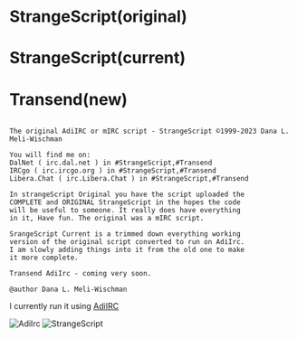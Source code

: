 # StrangeScript(original)
# StrangeScript(current)
# Transend(new)

```

The original AdiIRC or mIRC script - StrangeScript ©1999-2023 Dana L. Meli-Wischman

You will find me on:
DalNet ( irc.dal.net ) in #StrangeScript,#Transend
IRCgo ( irc.ircgo.org ) in #StrangeScript,#Transend
Libera.Chat ( irc.Libera.Chat ) in #StrangeScript,#Transend

In strangeScript Original you have the script uploaded the
COMPLETE and ORIGINAL StrangeScript in the hopes the code
will be useful to someone. It really does have everything
in it, Have fun. The original was a mIRC script.

SrangeScript Current is a trimmed down everything working
version of the original script converted to run on AdiIrc.
I am slowly adding things into it from the old one to make
it more complete.

Transend AdiIrc - coming very soon.

@author Dana L. Meli-Wischman

```

I currently run it using [AdiIRC](https://www.adiirc.com)

<img src="/StrangeScript/icons/AdiIRC.ico" alt="AdiIrc"/>

<img src="/image/StrangeScript.png" alt="StrangeScript"/>
